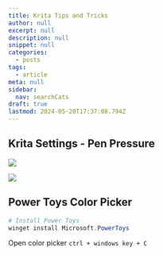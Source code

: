 ```yaml
---
title: Krita Tips and Tricks
author: null
excerpt: null
description: null
snippet: null
categories:
  - posts
tags:
  - article
meta: null
sidebar:
  nav: searchCats
draft: true
lastmod: 2024-05-20T17:37:08.794Z
---
```


## Krita Settings - Pen Pressure

![](../../assets/images/krita-config.png)



![](../../assets/images/krita-config-tablet-api.png)


## Power Toys Color Picker

```powershell
# Install Power Toys
winget install Microsoft.PowerToys
````

Open color picker `ctrl + windows key + C`
